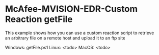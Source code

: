 # McAfee-MVISION-EDR-Custom Reaction getFile

This example shows how you can use a custom reaction script to retrieve an arbitrary file on a remote host and upload it to an ftp site

Windows: getFile.ps1
Linux: &lt;todo&gt;
MacOS: &lt;todo&gt;